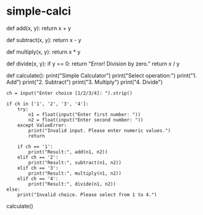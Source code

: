 # simple-calci
def add(x, y):
    return x + y

def subtract(x, y):
    return x - y

def multiply(x, y):
    return x * y

def divide(x, y):
    if y == 0:
        return "Error! Division by zero."
    return x / y

def calculate():
    print("Simple Calculator")
    print("Select operation:")
    print("1. Add")
    print("2. Subtract")
    print("3. Multiply")
    print("4. Divide")

    ch = input("Enter choice [1/2/3/4]: ").strip()

    if ch in ['1', '2', '3', '4']:
        try:
            n1 = float(input("Enter first number: "))
            n2 = float(input("Enter second number: "))
        except ValueError:
            print("Invalid input. Please enter numeric values.")
            return

        if ch == '1':
            print("Result:", add(n1, n2))
        elif ch == '2':
            print("Result:", subtract(n1, n2))
        elif ch == '3':
            print("Result:", multiply(n1, n2))
        elif ch == '4':
            print("Result:", divide(n1, n2))
    else:
        print("Invalid choice. Please select from 1 to 4.")

calculate()
